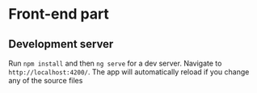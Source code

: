 # Front-end part

## Development server

Run `npm install` and then `ng serve` for a dev server. Navigate to `http://localhost:4200/`. The app will automatically reload if you change any of the source files
